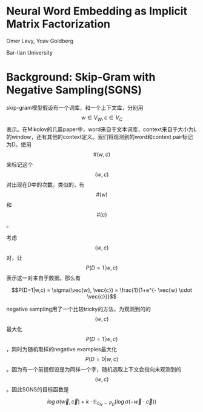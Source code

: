 # Neural Word Embedding as Implicit Matrix Factorization

Omer Levy, Yoav Goldberg

Bar-Ilan University

# Background: Skip-Gram with Negative Sampling(SGNS)

skip-gram模型假设有一个词库，和一个上下文库，分别用$$w \in V_W, c \in V_C$$表示。在Mikolov的几篇paper中，word来自于文本词库，context来自于大小为L的window，还有其他的context定义。我们将观测到的word和context pair标记为D。使用$$\#(w,c)$$来标记这个$$(w,c)$$对出现在D中的次数。类似的，有$$\#(w)$$和$$\#(c)$$。

考虑$$(w,c)$$对，让$$P(D=1|w,c)$$表示这一对来自于数据。那么有

$$P(D=1|w,c) = \sigma(\vec{w}, \vec{c}) = \frac{1}{1+e^{- \vec{w} \cdot \vec{c}}}$$

negative sampling用了一个比较tricky的方法，为观测到的的$$(w,c)$$最大化$$P(D=1|w,c)$$，同时为随机取样的negative examples最大化$$P(D=0|w,c)$$。因为有一个前提假设是为同样一个字，随机选取上下文会指向未观测到的$$(w,c)$$。因此SGNS的目标函数是

$$log \, \sigma(\vec{w}, \vec{c}) + k \cdot \mathbb{E}_{c_N \sim P_D}(log \, \sigma(- \vec{w} \cdot \vec{c} )) $$

